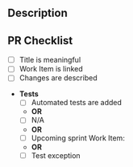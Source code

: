 ## Description
<!-- Add details about the changes. Include any information that would help others review effectively. When appropriate, add a demo or before/after details. -->

## PR Checklist
- [ ] Title is meaningful
- [ ] Work Item is linked
- [ ] Changes are described

- **Tests**
  - [ ] Automated tests are added
  - **OR**
  <!-- Describe why you haven't added automation. -->
  - [ ] N/A <!-- infrastructure, documentation etc. -->
  - **OR**
  - [ ] Upcoming sprint Work Item: <!-- link -->
  - **OR**
  - [ ] Test exception <!-- include short explanation -->
